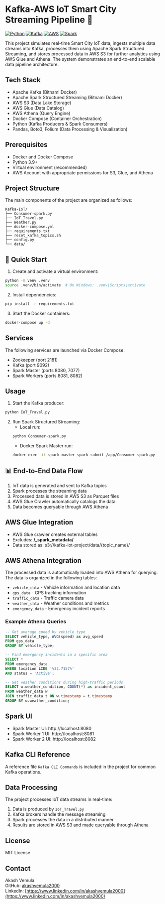# Kafka-AWS IoT Smart City Streaming Pipeline 🚀

[![Python](https://img.shields.io/badge/Python-3.9+-blue)](https://www.python.org/)
[![Kafka](https://img.shields.io/badge/Kafka-Apache%20Kafka-brightgreen)](https://kafka.apache.org/)
[![AWS](https://img.shields.io/badge/AWS-S3%20%7C%20Glue%20%7C%20Athena-orange)](https://aws.amazon.com/)
[![Spark](https://img.shields.io/badge/Spark-3.5.0-orange)](https://spark.apache.org/)

This project simulates real-time Smart City IoT data, ingests multiple data streams into Kafka, processes them using Apache Spark Structured Streaming, and stores processed data in AWS S3 for further analytics using AWS Glue and Athena. The system demonstrates an end-to-end scalable data pipeline architecture.

## Tech Stack

- Apache Kafka (Bitnami Docker)
- Apache Spark Structured Streaming (Bitnami Docker)
- AWS S3 (Data Lake Storage)
- AWS Glue (Data Catalog)
- AWS Athena (Query Engine)
- Docker Compose (Container Orchestration)
- Python (Kafka Producers & Spark Consumers)
- Pandas, Boto3, Folium (Data Processing & Visualization)

## Prerequisites

- Docker and Docker Compose
- Python 3.9+
- Virtual environment (recommended)
- AWS Account with appropriate permissions for S3, Glue, and Athena

## Project Structure

The main components of the project are organized as follows:

```
Kafka-IoT/
├── Consumer-spark.py     
├── IoT_Travel.py         
├── Weather.py           
├── docker-compose.yml   
├── requirements.txt     
├── reset_kafka_topics.sh
├── config.py            
└── data/                
```

## 🚀 Quick Start

1. Create and activate a virtual environment:
```bash
python -m venv .venv
source .venv/bin/activate  # On Windows: .venv\Scripts\activate
```

2. Install dependencies:
```bash
pip install -r requirements.txt
```

3. Start the Docker containers:
```bash
docker-compose up -d
```

## Services

The following services are launched via Docker Compose:
- Zookeeper (port 2181)
- Kafka (port 9092)
- Spark Master (ports 8080, 7077)
- Spark Workers (ports 8081, 8082)

## Usage

1. Start the Kafka producer:
```bash
python IoT_Travel.py
```

2. Run Spark Structured Streaming:
   - Local run:
   ```bash
   python Consumer-spark.py
   ```
   - Docker Spark Master run:
   ```bash
   docker exec -it spark-master spark-submit /app/Consumer-spark.py
   ```

## 📊 End-to-End Data Flow

1. IoT data is generated and sent to Kafka topics
2. Spark processes the streaming data
3. Processed data is stored in AWS S3 as Parquet files
4. AWS Glue Crawler automatically catalogs the data
5. Data becomes queryable through AWS Athena

## AWS Glue Integration

- AWS Glue crawler creates external tables
- Excludes: **/_spark_metadata/**
- Data stored as: s3://kafka-iot-project/data/{topic_name}/

## AWS Athena Integration

The processed data is automatically loaded into AWS Athena for querying. The data is organized in the following tables:

- `vehicle_data` - Vehicle information and location data
- `gps_data` - GPS tracking information
- `traffic_data` - Traffic camera data
- `weather_data` - Weather conditions and metrics
- `emergency_data` - Emergency incident reports

### Example Athena Queries

```sql
-- Get average speed by vehicle type
SELECT vehicle_type, AVG(speed) as avg_speed
FROM gps_data
GROUP BY vehicle_type;

-- Find emergency incidents in a specific area
SELECT *
FROM emergency_data
WHERE location LIKE '%32.7157%'
AND status = 'Active';

-- Get weather conditions during high-traffic periods
SELECT w.weather_condition, COUNT(*) as incident_count
FROM weather_data w
JOIN traffic_data t ON w.timestamp = t.timestamp
GROUP BY w.weather_condition;
```

## Spark UI

- Spark Master UI: http://localhost:8080
- Spark Worker 1 UI: http://localhost:8081
- Spark Worker 2 UI: http://localhost:8082

## Kafka CLI Reference

A reference file `Kafka CLI Commands` is included in the project for common Kafka operations.

## Data Processing

The project processes IoT data streams in real-time:
1. Data is produced by `IoT_Travel.py`
2. Kafka brokers handle the message streaming
3. Spark processes the data in a distributed manner
4. Results are stored in AWS S3 and made queryable through Athena

## License
MIT License

## Contact
Akash Vemula  
GitHub: [akashvemula2000](https://github.com/akashvemula2000)  
LinkedIn: [https://www.linkedin.com/in/akashvemula2000](https://www.linkedin.com/in/akashvemula2000) 